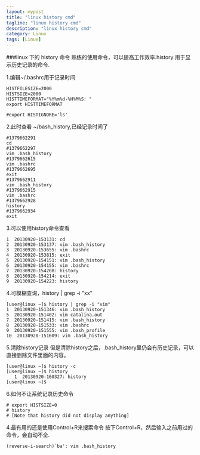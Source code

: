 ```yaml
---
layout: mypost
title: "linux history cmd"
tagline: "linux history cmd"
description: "linux history cmd"
category: Linux
tags: [Linux]
---
```



###linux 下的 history 命令
熟练的使用命令，可以提高工作效率.history 用于显示历史记录的命令.


1.编辑~/.bashrc用于记录时间 

	HISTFILESIZE=2000
	HISTSIZE=2000
	HISTTIMEFORMAT="%Y%m%d-%H%M%S: "
	export HISTTIMEFORMAT

	#export HISTIGNORE='ls'

2.此时查看 ~/bash_history,已经记录时间了

	#1379662291
	cd
	#1379662297
	vim .bash_history
	#1379662615
	vim .bashrc
	#1379662695
	exit
	#1379662911
	vim .bash_history
	#1379662915
	vim .bashrc
	#1379662928
	history
	#1379662934
	exit

3.可以使用history命令查看

	1  20130920-153131: cd
	2  20130920-153137: vim .bash_history 
	3  20130920-153655: vim .bashrc
	4  20130920-153815: exit
	5  20130920-154151: vim .bash_history 
	6  20130920-154155: vim .bashrc 
	7  20130920-154208: history
	8  20130920-154214: exit
	9  20130920-154223: history


4.可模糊查询，history | grep -i "xx"

	[user@linux ~]$ history | grep -i "vim"
	1  20130920-151346: vim .bash_history 
	5  20130920-151402: vim catalina.out 
	7  20130920-151415: vim .bash_history 
	8  20130920-151533: vim .bashrc 
	9  20130920-151555: vim .bash_profile 
	10  20130920-151609: vim .bash_history 


5.清除history记录
  但是清除history之后，.bash_history里仍会有历史记录，可以直接删除文件里面的内容。

	[user@linux ~]$ history -c
	[user@linux ~]$ history
	   1  20130920-160327: history
	[user@linux ~]$


6.如何不让系统记录历史命令

	# export HISTSIZE=0
	# history
	# [Note that history did not display anything]

4.最有用的还是使用Control+R来搜索命令
  按下Control+R，然后输入之前用过的命令，会自动不全.

	(reverse-i-search)`ba': vim .bash_history 

